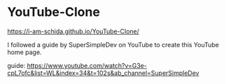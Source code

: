 # YouTube-Clone

https://i-am-schida.github.io/YouTube-Clone/

I followed a guide by SuperSimpleDev on YouTube to create this YouTube home page. 

guide: 
https://www.youtube.com/watch?v=G3e-cpL7ofc&list=WL&index=34&t=102s&ab_channel=SuperSimpleDev
